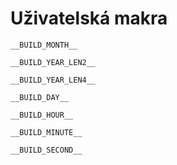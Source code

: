 # Uživatelská makra



```
__BUILD_MONTH__

__BUILD_YEAR_LEN2__

__BUILD_YEAR_LEN4__

__BUILD_DAY__

__BUILD_HOUR__

__BUILD_MINUTE__

__BUILD_SECOND__

```


